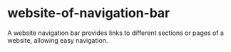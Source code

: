 # website-of-navigation-bar
A website navigation bar provides links to different sections or pages of a website, allowing easy navigation.
